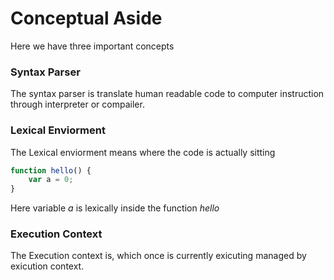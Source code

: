 # Conceptual Aside

Here we have three important concepts 

### Syntax Parser
The syntax parser is translate human readable code to computer instruction through interpreter or compailer.


### Lexical Enviorment
The Lexical enviorment means where the code is actually sitting

```javascript
function hello() {
    var a = 0;
}
```

Here variable *a* is lexically inside the function *hello*


### Execution Context
The Execution context is, which once is currently exicuting managed by exicution context.   
